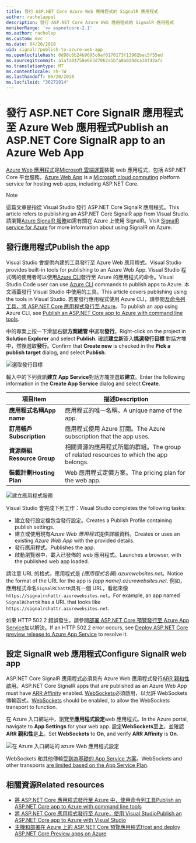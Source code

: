 ```yaml
---
title: 發行 ASP.NET Core Azure Web 應用程式的 SignalR 應用程式
author: rachelappel
description: 發行 ASP.NET Core Azure Web 應用程式的 SignalR 應用程式
monikerRange: '>= aspnetcore-2.1'
ms.author: rachelap
ms.custom: mvc
ms.date: 04/20/2018
uid: signalr/publish-to-azure-web-app
ms.openlocfilehash: 0d98c6b24b9695c0af0170173f13902bac5f55ed
ms.sourcegitcommit: a1afd04758e663d7062a5bfa8a0d4dca38f42afc
ms.translationtype: MT
ms.contentlocale: zh-TW
ms.lasthandoff: 06/20/2018
ms.locfileid: "36271914"
---
```

# <a name="publish-an-aspnet-core-signalr-app-to-an-azure-web-app"></a><span data-ttu-id="a5945-103">發行 ASP.NET Core SignalR 應用程式至 Azure Web 應用程式</span><span class="sxs-lookup"><span data-stu-id="a5945-103">Publish an ASP.NET Core SignalR app to an Azure Web App</span></span>

<span data-ttu-id="a5945-104">[Azure Web 應用程式](/azure/app-service/app-service-web-overview)是[Microsoft 雲端運算](https://azure.microsoft.com/)裝載 web 應用程式，包括 ASP.NET Core 平台服務。</span><span class="sxs-lookup"><span data-stu-id="a5945-104">[Azure Web App](/azure/app-service/app-service-web-overview) is a [Microsoft cloud computing](https://azure.microsoft.com/) platform service for hosting web apps, including ASP.NET Core.</span></span>

> [!NOTE]
> <span data-ttu-id="a5945-105">這篇文章是指從 Visual Studio 發行 ASP.NET Core SignalR 應用程式。</span><span class="sxs-lookup"><span data-stu-id="a5945-105">This article refers to publishing an ASP.NET Core SignalR app from Visual Studio.</span></span> <span data-ttu-id="a5945-106">請瀏覽[Azure SignalR 服務](https://azure.microsoft.com/en-gb/services/signalr-service?)如需有關在 Azure 上使用 SignalR。</span><span class="sxs-lookup"><span data-stu-id="a5945-106">Visit [SignalR service for Azure](https://azure.microsoft.com/en-gb/services/signalr-service?) for more information about using SignalR on Azure.</span></span>

## <a name="publish-the-app"></a><span data-ttu-id="a5945-107">發行應用程式</span><span class="sxs-lookup"><span data-stu-id="a5945-107">Publish the app</span></span>

<span data-ttu-id="a5945-108">Visual Studio 會提供內建的工具發行至 Azure Web 應用程式。</span><span class="sxs-lookup"><span data-stu-id="a5945-108">Visual Studio provides built-in tools for publishing to an Azure Web App.</span></span> <span data-ttu-id="a5945-109">Visual Studio 程式碼的使用者可以使用[Azure CLI](/cli/azure)發行至 Azure 的應用程式的命令。</span><span class="sxs-lookup"><span data-stu-id="a5945-109">Visual Studio Code user can use [Azure CLI](/cli/azure) commands to publish apps to Azure.</span></span> <span data-ttu-id="a5945-110">本文涵蓋發行 Visual Studio 中使用的工具。</span><span class="sxs-lookup"><span data-stu-id="a5945-110">This article covers publishing using the tools in Visual Studio.</span></span> <span data-ttu-id="a5945-111">若要發行應用程式使用 Azure CLI，請參閱[及命令列工具，將 ASP.NET Core 應用程式發行至 Azure](xref:tutorials/publish-to-azure-webapp-using-cli)。</span><span class="sxs-lookup"><span data-stu-id="a5945-111">To publish an app using Azure CLI, see [Publish an ASP.NET Core app to Azure with command line tools](xref:tutorials/publish-to-azure-webapp-using-cli).</span></span>

<span data-ttu-id="a5945-112">中的專案上按一下滑鼠右鍵**方案總管 中**選取**發行**。</span><span class="sxs-lookup"><span data-stu-id="a5945-112">Right-click on the project in **Solution Explorer** and select **Publish**.</span></span> <span data-ttu-id="a5945-113">確認**建立新**簽入**挑選發行目標** 對話方塊中，然後選取**發行**。</span><span class="sxs-lookup"><span data-stu-id="a5945-113">Confirm that **Create new** is checked in the **Pick a publish target** dialog, and select **Publish**.</span></span>

![選取發行目標](publish-to-azure-web-app/_static/pick-publish-target-dialog.png)

<span data-ttu-id="a5945-115">輸入中的下列資訊**建立 App Service**對話方塊並選取**建立**。</span><span class="sxs-lookup"><span data-stu-id="a5945-115">Enter the following information in the **Create App Service** dialog and select **Create**.</span></span>

| <span data-ttu-id="a5945-116">項目</span><span class="sxs-lookup"><span data-stu-id="a5945-116">Item</span></span> | <span data-ttu-id="a5945-117">描述</span><span class="sxs-lookup"><span data-stu-id="a5945-117">Description</span></span> |
| ---- | ----------- |
| <span data-ttu-id="a5945-118">**應用程式名稱**</span><span class="sxs-lookup"><span data-stu-id="a5945-118">**App name**</span></span> | <span data-ttu-id="a5945-119">應用程式的唯一名稱。</span><span class="sxs-lookup"><span data-stu-id="a5945-119">A unique name of the app.</span></span> |
| <span data-ttu-id="a5945-120">**訂用帳戶**</span><span class="sxs-lookup"><span data-stu-id="a5945-120">**Subscription**</span></span> | <span data-ttu-id="a5945-121">應用程式使用 Azure 訂閱。</span><span class="sxs-lookup"><span data-stu-id="a5945-121">The Azure subscription that the app uses.</span></span> |
| <span data-ttu-id="a5945-122">**資源群組**</span><span class="sxs-lookup"><span data-stu-id="a5945-122">**Resource Group**</span></span> | <span data-ttu-id="a5945-123">相關資源的應用程式所屬的群組。</span><span class="sxs-lookup"><span data-stu-id="a5945-123">The group of related resources to which the app belongs.</span></span>  |
| <span data-ttu-id="a5945-124">**裝載計劃**</span><span class="sxs-lookup"><span data-stu-id="a5945-124">**Hosting Plan**</span></span> | <span data-ttu-id="a5945-125">Web 應用程式定價方案。</span><span class="sxs-lookup"><span data-stu-id="a5945-125">The pricing plan for the web app.</span></span> |

![建立應用程式服務](publish-to-azure-web-app/_static/create-app-service-dialog.png)

<span data-ttu-id="a5945-127">Visual Studio 會完成下列工作：</span><span class="sxs-lookup"><span data-stu-id="a5945-127">Visual Studio completes the following tasks:</span></span>

* <span data-ttu-id="a5945-128">建立發行設定檔包含發行設定。</span><span class="sxs-lookup"><span data-stu-id="a5945-128">Creates a Publish Profile containing publish settings.</span></span>
* <span data-ttu-id="a5945-129">建立或使用現有*Azure Web 應用程式*提供詳細資料。</span><span class="sxs-lookup"><span data-stu-id="a5945-129">Creates or uses an existing *Azure Web App* with the provided details.</span></span>
* <span data-ttu-id="a5945-130">發行應用程式。</span><span class="sxs-lookup"><span data-stu-id="a5945-130">Publishes the app.</span></span>
* <span data-ttu-id="a5945-131">啟動瀏覽器中，載入已發佈的 web 應用程式。</span><span class="sxs-lookup"><span data-stu-id="a5945-131">Launches a browser, with the published web app loaded.</span></span>

<span data-ttu-id="a5945-132">請注意 URL 的格式，應用程式是 *{應用程式名稱}.azurewebsites.net*。</span><span class="sxs-lookup"><span data-stu-id="a5945-132">Notice the format of the URL for the app is *{app name}.azurewebsites.net*.</span></span> <span data-ttu-id="a5945-133">例如，應用程式命名`SignalRChattR`具有一個 URL，看起來像`https://signalrchattr.azurewebsites.net`。</span><span class="sxs-lookup"><span data-stu-id="a5945-133">For example, an app named `SignalRChattR` has a URL that looks like `https://signalrchattr.azurewebsites.net`.</span></span>

<span data-ttu-id="a5945-134">如果 HTTP 502.2 錯誤發生，請參閱[部署 ASP.NET Core 預覽發行至 Azure App Service](xref:host-and-deploy/azure-apps/index)加以解決。</span><span class="sxs-lookup"><span data-stu-id="a5945-134">If an HTTP 502.2 error occurs, see [Deploy ASP.NET Core preview release to Azure App Service](xref:host-and-deploy/azure-apps/index) to resolve it.</span></span>

## <a name="configure-signalr-web-app"></a><span data-ttu-id="a5945-135">設定 SignalR web 應用程式</span><span class="sxs-lookup"><span data-stu-id="a5945-135">Configure SignalR web app</span></span>

<span data-ttu-id="a5945-136">ASP.NET Core SignalR 應用程式必須具有 Azure Web 應用程式發行[ARR 親和性](https://en.wikipedia.org/wiki/Application_Request_Routing)啟用。</span><span class="sxs-lookup"><span data-stu-id="a5945-136">ASP.NET Core SignalR apps that are published as an Azure Web App must have [ARR Affinity](https://en.wikipedia.org/wiki/Application_Request_Routing) enabled.</span></span> <span data-ttu-id="a5945-137">[WebSockets](xref:fundamentals/websockets)必須啟用，以允許 WebSockets 傳輸函式。</span><span class="sxs-lookup"><span data-stu-id="a5945-137">[WebSockets](xref:fundamentals/websockets) should be enabled, to allow the WebSockets transport to function.</span></span>

<span data-ttu-id="a5945-138">在 Azure 入口網站中，瀏覽至**應用程式設定**web 應用程式。</span><span class="sxs-lookup"><span data-stu-id="a5945-138">In the Azure portal, navigate to **App Settings** for your web app.</span></span> <span data-ttu-id="a5945-139">設定**WebSockets**至**上**，並確認**ARR 親和性**是**上**。</span><span class="sxs-lookup"><span data-stu-id="a5945-139">Set **WebSockets** to **On**, and verify **ARR Affinity** is **On**.</span></span>

![在 Azure 入口網站的 azure Web 應用程式設定](publish-to-azure-web-app/_static/azure-web-app-settings.png)

 <span data-ttu-id="a5945-141">WebSockets 和其他傳輸[受到為基礎的 App Service 方案](/azure/azure-subscription-service-limits#app-service-limits)。</span><span class="sxs-lookup"><span data-stu-id="a5945-141">WebSockets and other transports [are limited based on the App Service Plan](/azure/azure-subscription-service-limits#app-service-limits).</span></span>

## <a name="related-resources"></a><span data-ttu-id="a5945-142">相關資源</span><span class="sxs-lookup"><span data-stu-id="a5945-142">Related resources</span></span>

* [<span data-ttu-id="a5945-143">將 ASP.NET Core 應用程式發行至 Azure 中，使用命令列工具</span><span class="sxs-lookup"><span data-stu-id="a5945-143">Publish an ASP.NET Core app to Azure with command line tools</span></span>](xref:tutorials/publish-to-azure-webapp-using-cli?tabs=windows)
* [<span data-ttu-id="a5945-144">將 ASP.NET Core 應用程式發行至 Azure，使用 Visual Studio</span><span class="sxs-lookup"><span data-stu-id="a5945-144">Publish an ASP.NET Core app to Azure with Visual Studio</span></span>](xref:tutorials/publish-to-azure-webapp-using-vs)
* [<span data-ttu-id="a5945-145">主機和部署在 Azure 上的 ASP.NET Core 預覽應用程式</span><span class="sxs-lookup"><span data-stu-id="a5945-145">Host and deploy ASP.NET Core Preview apps on Azure</span></span>](xref:host-and-deploy/azure-apps/index#deploy-aspnet-core-preview-release-to-azure-app-service)
